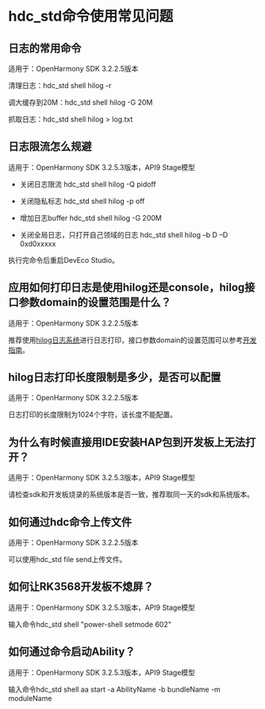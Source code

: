 # hdc_std命令使用常见问题



## 日志的常用命令 

适用于：OpenHarmony SDK 3.2.2.5版本

清理日志：hdc_std shell hilog -r

调大缓存到20M：hdc_std shell hilog -G 20M

抓取日志：hdc_std shell hilog &gt; log.txt

## 日志限流怎么规避 

适用于：OpenHarmony SDK 3.2.5.3版本，API9 Stage模型

- 关闭日志限流 hdc_std shell hilog -Q pidoff

- 关闭隐私标志  hdc_std shell hilog -p off

- 增加日志buffer  hdc_std shell hilog -G 200M

- 关闭全局日志，只打开自己领域的日志 hdc_std shell hilog –b D –D  0xd0xxxxx

执行完命令后重启DevEco Studio。

## 应用如何打印日志是使用hilog还是console，hilog接口参数domain的设置范围是什么？

适用于：OpenHarmony SDK 3.2.2.5版本

推荐使用[hilog日志系统](https://gitee.com/openharmony/docs/blob/master/zh-cn/application-dev/reference/apis/js-apis-hilog.md)进行日志打印，接口参数domain的设置范围可以参考[开发指南](https://gitee.com/openharmony/docs/blob/master/zh-cn/application-dev/reference/apis/js-apis-hilog.md#hilogisloggable)。

## hilog日志打印长度限制是多少，是否可以配置 

适用于：OpenHarmony SDK 3.2.2.5版本

日志打印的长度限制为1024个字符，该长度不能配置。

## 为什么有时候直接用IDE安装HAP包到开发板上无法打开？

适用于：OpenHarmony SDK 3.2.5.3版本，API9 Stage模型

请检查sdk和开发板烧录的系统版本是否一致，推荐取同一天的sdk和系统版本。

## 如何通过hdc命令上传文件 

适用于：OpenHarmony SDK 3.2.2.5版本

可以使用hdc_std file send上传文件。

## 如何让RK3568开发板不熄屏？

适用于：OpenHarmony SDK 3.2.5.3版本，API9 Stage模型

输入命令hdc_std shell "power-shell setmode 602"

## 如何通过命令启动Ability？

适用于：OpenHarmony SDK 3.2.5.3版本，API9 Stage模型

输入命令hdc_std shell aa start -a AbilityName -b bundleName -m moduleName

